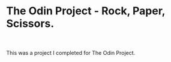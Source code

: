 # The Odin Project - Rock, Paper, Scissors.
<br>
<br>
This was a project I completed for The Odin Project.
